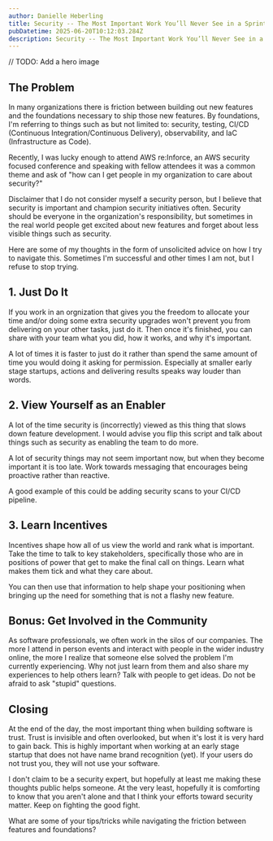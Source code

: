 ```yaml
---
author: Danielle Heberling
title: Security -- The Most Important Work You’ll Never See in a Sprint Demo
pubDatetime: 2025-06-20T10:12:03.284Z
description: Security -- The Most Important Work You’ll Never See in a Sprint Demo
---
```


// TODO: Add a hero image

## The Problem

In many organizations there is friction between building out new features and the foundations necessary to ship those new features. By foundations, I'm referring to things such as but not limited to: security, testing, CI/CD (Continuous Integration/Continuous Delivery), observability, and IaC (Infrastructure as Code).

Recently, I was lucky enough to attend AWS re:Inforce, an AWS security focused conference and speaking with fellow attendees it was a common theme and ask of "how can I get people in my organization to care about security?"

Disclaimer that I do not consider myself a security person, but I believe that security is important and champion security initiatives often. Security should be everyone in the organization's responsibility, but sometimes in the real world people get excited about new features and forget about less visible things such as security.

Here are some of my thoughts in the form of unsolicited advice on how I try to navigate this. Sometimes I'm successful and other times I am not, but I refuse to stop trying.

## 1. Just Do It

If you work in an orgnization that gives you the freedom to allocate your time and/or doing some extra security upgrades won't prevent you from delivering on your other tasks, just do it. Then once it's finished, you can share with your team what you did, how it works, and why it's important.

A lot of times it is faster to just do it rather than spend the same amount of time you would doing it asking for permission. Especially at smaller early stage startups, actions and delivering results speaks way louder than words.

## 2. View Yourself as an Enabler

A lot of the time security is (incorrectly) viewed as this thing that slows down feature development. I would advise you flip this script and talk about things such as security as enabling the team to do more.

A lot of security things may not seem important now, but when they become important it is too late. Work towards messaging that encourages being proactive rather than reactive.

A good example of this could be adding security scans to your CI/CD pipeline.

## 3. Learn Incentives

Incentives shape how all of us view the world and rank what is important. Take the time to talk to key stakeholders, specifically those who are in positions of power that get to make the final call on things. Learn what makes them tick and what they care about.

You can then use that information to help shape your positioning when bringing up the need for something that is not a flashy new feature.

## Bonus: Get Involved in the Community

As software professionals, we often work in the silos of our companies. The more I attend in person events and interact with people in the wider industry online, the more I realize that someone else solved the problem I'm currently experiencing. Why not just learn from them and also share my experiences to help others learn? Talk with people to get ideas. Do not be afraid to ask "stupid" questions.

## Closing

At the end of the day, the most important thing when building software is trust. Trust is invisible and often overlooked, but when it's lost it is very hard to gain back. This is highly important when working at an early stage startup that does not have name brand recognition (yet). If your users do not trust you, they will not use your software.

I don't claim to be a security expert, but hopefully at least me making these thoughts public helps someone. At the very least, hopefully it is comforting to know that you aren't alone and that I think your efforts toward security matter. Keep on fighting the good fight.

What are some of your tips/tricks while navigating the friction between features and foundations?
